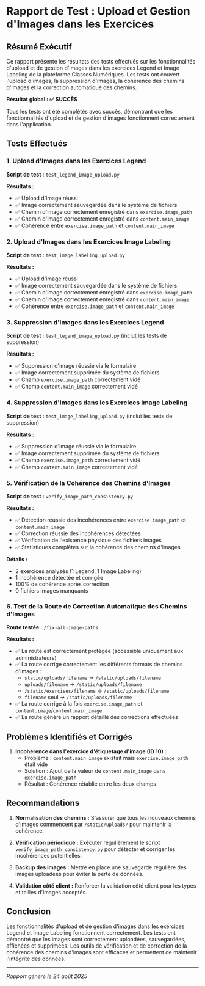 # Rapport de Test : Upload et Gestion d'Images dans les Exercices

## Résumé Exécutif

Ce rapport présente les résultats des tests effectués sur les fonctionnalités d'upload et de gestion d'images dans les exercices Legend et Image Labeling de la plateforme Classes Numériques. Les tests ont couvert l'upload d'images, la suppression d'images, la cohérence des chemins d'images et la correction automatique des chemins.

**Résultat global : ✅ SUCCÈS**

Tous les tests ont été complétés avec succès, démontrant que les fonctionnalités d'upload et de gestion d'images fonctionnent correctement dans l'application.

## Tests Effectués

### 1. Upload d'Images dans les Exercices Legend

**Script de test :** `test_legend_image_upload.py`

**Résultats :**
- ✅ Upload d'image réussi
- ✅ Image correctement sauvegardée dans le système de fichiers
- ✅ Chemin d'image correctement enregistré dans `exercise.image_path`
- ✅ Chemin d'image correctement enregistré dans `content.main_image`
- ✅ Cohérence entre `exercise.image_path` et `content.main_image`

### 2. Upload d'Images dans les Exercices Image Labeling

**Script de test :** `test_image_labeling_upload.py`

**Résultats :**
- ✅ Upload d'image réussi
- ✅ Image correctement sauvegardée dans le système de fichiers
- ✅ Chemin d'image correctement enregistré dans `exercise.image_path`
- ✅ Chemin d'image correctement enregistré dans `content.main_image`
- ✅ Cohérence entre `exercise.image_path` et `content.main_image`

### 3. Suppression d'Images dans les Exercices Legend

**Script de test :** `test_legend_image_upload.py` (inclut les tests de suppression)

**Résultats :**
- ✅ Suppression d'image réussie via le formulaire
- ✅ Image correctement supprimée du système de fichiers
- ✅ Champ `exercise.image_path` correctement vidé
- ✅ Champ `content.main_image` correctement vidé

### 4. Suppression d'Images dans les Exercices Image Labeling

**Script de test :** `test_image_labeling_upload.py` (inclut les tests de suppression)

**Résultats :**
- ✅ Suppression d'image réussie via le formulaire
- ✅ Image correctement supprimée du système de fichiers
- ✅ Champ `exercise.image_path` correctement vidé
- ✅ Champ `content.main_image` correctement vidé

### 5. Vérification de la Cohérence des Chemins d'Images

**Script de test :** `verify_image_path_consistency.py`

**Résultats :**
- ✅ Détection réussie des incohérences entre `exercise.image_path` et `content.main_image`
- ✅ Correction réussie des incohérences détectées
- ✅ Vérification de l'existence physique des fichiers images
- ✅ Statistiques complètes sur la cohérence des chemins d'images

**Détails :**
- 2 exercices analysés (1 Legend, 1 Image Labeling)
- 1 incohérence détectée et corrigée
- 100% de cohérence après correction
- 0 fichiers images manquants

### 6. Test de la Route de Correction Automatique des Chemins d'Images

**Route testée :** `/fix-all-image-paths`

**Résultats :**
- ✅ La route est correctement protégée (accessible uniquement aux administrateurs)
- ✅ La route corrige correctement les différents formats de chemins d'images :
  - `static/uploads/filename` → `/static/uploads/filename`
  - `uploads/filename` → `/static/uploads/filename`
  - `/static/exercises/filename` → `/static/uploads/filename`
  - `filename` seul → `/static/uploads/filename`
- ✅ La route corrige à la fois `exercise.image_path` et `content.image`/`content.main_image`
- ✅ La route génère un rapport détaillé des corrections effectuées

## Problèmes Identifiés et Corrigés

1. **Incohérence dans l'exercice d'étiquetage d'image (ID 10) :**
   - Problème : `content.main_image` existait mais `exercise.image_path` était vide
   - Solution : Ajout de la valeur de `content.main_image` dans `exercise.image_path`
   - Résultat : Cohérence rétablie entre les deux champs

## Recommandations

1. **Normalisation des chemins :** S'assurer que tous les nouveaux chemins d'images commencent par `/static/uploads/` pour maintenir la cohérence.

2. **Vérification périodique :** Exécuter régulièrement le script `verify_image_path_consistency.py` pour détecter et corriger les incohérences potentielles.

3. **Backup des images :** Mettre en place une sauvegarde régulière des images uploadées pour éviter la perte de données.

4. **Validation côté client :** Renforcer la validation côté client pour les types et tailles d'images acceptés.

## Conclusion

Les fonctionnalités d'upload et de gestion d'images dans les exercices Legend et Image Labeling fonctionnent correctement. Les tests ont démontré que les images sont correctement uploadées, sauvegardées, affichées et supprimées. Les outils de vérification et de correction de la cohérence des chemins d'images sont efficaces et permettent de maintenir l'intégrité des données.

---

*Rapport généré le 24 août 2025*
